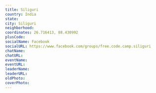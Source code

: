 ```yaml
---
title: Siliguri
country: India
state: 
city: Siliguri
neighborhood: 
coordinates: 26.716413, 88.430992
plusCode:
socialName: Facebook
socialURL: https://www.facebook.com/groups/free.code.camp.siliguri
chatName:
chatURL:
eventName:
eventURL:
leaderName:
leaderURL:
oldPhoto: 
coverPhoto:
---
```

